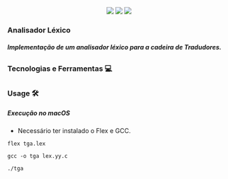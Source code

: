 
<p align="center">
    <img src="https://img.shields.io/badge/Windows-0078D6?logo=windows&logoColor=white"/>
    <img src="https://img.shields.io/badge/mac%20os-000000?logo=apple&logoColor=white">
    <img src="https://img.shields.io/badge/Maintained%3F-yes-green.svg"> 
</p>

### Analisador Léxico
##### Implementação de um analisador léxico para a cadeira de Tradudores.

##

### Tecnologias e Ferramentas 💻
<p>
  
</p>

##

### Usage 🛠️

##### Execução no macOS
- Necessário ter instalado o Flex e GCC.

``
flex tga.lex
``

``
gcc -o tga lex.yy.c
``

``
./tga
``









